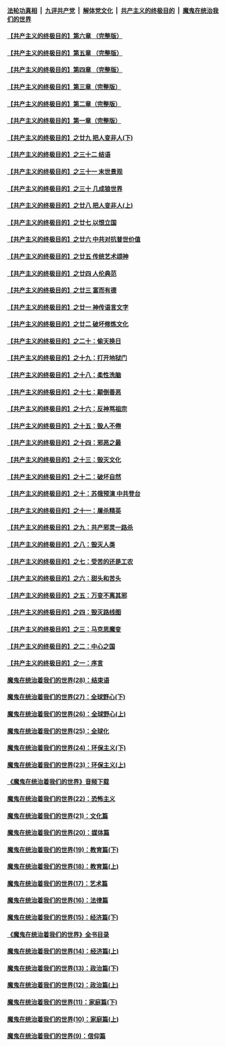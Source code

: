 

####  [法轮功真相](../../../../basic/blob/master/README.md?t=06281631) &nbsp;|&nbsp; [九评共产党](../../../../9ping.md/blob/master/README.md?t=06281631) &nbsp;|&nbsp; [解体党文化](../../../../jtdwh.md/blob/master/README.md?t=06281631)  &nbsp;|&nbsp; [共产主义的终极目的](../../../../gczydzjmd.md/blob/master/README.md?t=06281631) &nbsp;|&nbsp; [魔鬼在统治我们的世界](../../../../mgztzwmdsj.md/blob/master/README.md?t=06281631) 

#### [【共产主义的终极目的】第六章 （完整版）](../pages/nsc422/n11428913.md?t=06281631) 

#### [【共产主义的终极目的】第五章 （完整版）](../pages/nsc422/n11428912.md?t=06281631) 

#### [【共产主义的终极目的】第四章 （完整版）](../pages/nsc422/n11428907.md?t=06281631) 

#### [【共产主义的终极目的】第三章（完整版）](../pages/nsc422/n11428848.md?t=06281631) 

#### [【共产主义的终极目的】第二章（完整版）](../pages/nsc422/n11428831.md?t=06281631) 

#### [【共产主义的终极目的】第一章（完整版）](../pages/nsc422/n11417651.md?t=06281631) 

#### [【共产主义的终极目的】之廿九 把人变非人(下)](../pages/nsc422/n11344140.md?t=06281631) 

#### [【共产主义的终极目的】之三十二 结语](../pages/nsc422/n11360535.md?t=06281631) 

#### [【共产主义的终极目的】之三十一 末世景观](../pages/nsc422/n11351129.md?t=06281631) 

#### [【共产主义的终极目的】之三十 几成狼世界](../pages/nsc422/n11348280.md?t=06281631) 

#### [【共产主义的终极目的】之廿八 把人变非人(上)](../pages/nsc422/n11340492.md?t=06281631) 

#### [【共产主义的终极目的】之廿七 以恨立国](../pages/nsc422/n11336944.md?t=06281631) 

#### [【共产主义的终极目的】之廿六 中共对抗普世价值](../pages/nsc422/n11324785.md?t=06281631) 

#### [【共产主义的终极目的】之廿五 传统艺术颂神](../pages/nsc422/n11296396.md?t=06281631) 

#### [【共产主义的终极目的】之廿四 人伦典范](../pages/nsc422/n11296397.md?t=06281631) 

#### [【共产主义的终极目的】之廿三 富而有德](../pages/nsc422/n11283598.md?t=06281631) 

#### [【共产主义的终极目的】之廿一 神传语言文字](../pages/nsc422/n11263265.md?t=06281631) 

#### [【共产主义的终极目的】之廿二 破坏修炼文化](../pages/nsc422/n11245728.md?t=06281631) 

#### [【共产主义的终极目的】之二十：偷天换日](../pages/nsc422/n11238846.md?t=06281631) 

#### [【共产主义的终极目的】之十九：打开地狱门](../pages/nsc422/n11206376.md?t=06281631) 

#### [【共产主义的终极目的】之十八：柔性洗脑](../pages/nsc422/n11199994.md?t=06281631) 

#### [【共产主义的终极目的】之十七：颠倒善恶](../pages/nsc422/n11179782.md?t=06281631) 

#### [【共产主义的终极目的】之十六：反神骂祖宗](../pages/nsc422/n11166798.md?t=06281631) 

#### [【共产主义的终极目的】之十五：毁人不倦](../pages/nsc422/n11166792.md?t=06281631) 

#### [【共产主义的终极目的】之十四：邪恶之最](../pages/nsc422/n11150249.md?t=06281631) 

#### [【共产主义的终极目的】之十三：毁灭文化](../pages/nsc422/n11135227.md?t=06281631) 

#### [【共产主义的终极目的】之十二：破坏自然](../pages/nsc422/n11135214.md?t=06281631) 

#### [【共产主义的终极目的】之十：苏俄预演 中共登台](../pages/nsc422/n11118424.md?t=06281631) 

#### [【共产主义的终极目的】之十一：屠杀精英](../pages/nsc422/n11118442.md?t=06281631) 

#### [【共产主义的终极目的】之九：共产邪灵一路杀](../pages/nsc422/n11114139.md?t=06281631) 

#### [【共产主义的终极目的】之八：毁灭人类](../pages/nsc422/n11108503.md?t=06281631) 

#### [【共产主义的终极目的】之七：受苦的还是工农](../pages/nsc422/n11101809.md?t=06281631) 

#### [【共产主义的终极目的】之六：甜头和苦头](../pages/nsc422/n11096971.md?t=06281631) 

#### [【共产主义的终极目的】之五：万变不离其邪](../pages/nsc422/n11091285.md?t=06281631) 

#### [【共产主义的终极目的】之四：毁灭路线图](../pages/nsc422/n11086284.md?t=06281631) 

#### [【共产主义的终极目的】之三：马克思魔变](../pages/nsc422/n11061941.md?t=06281631) 

#### [【共产主义的终极目的】之二：中心之国](../pages/nsc422/n11047728.md?t=06281631) 

#### [【共产主义的终极目的】之一：序言](../pages/nsc422/n11086077.md?t=06281631) 

#### [魔鬼在统治着我们的世界(28)：结束语](../pages/nsc422/n10936246.md?t=06281631) 

#### [魔鬼在统治着我们的世界(27)：全球野心(下)](../pages/nsc422/n10928319.md?t=06281631) 

#### [魔鬼在统治着我们的世界(26)：全球野心(上)](../pages/nsc422/n10900318.md?t=06281631) 

#### [魔鬼在统治着我们的世界(25)：全球化](../pages/nsc422/n10788205.md?t=06281631) 

#### [魔鬼在统治着我们的世界(24)：环保主义(下)](../pages/nsc422/n10695307.md?t=06281631) 

#### [魔鬼在统治着我们的世界(23)：环保主义(上)](../pages/nsc422/n10688613.md?t=06281631) 

#### [《魔鬼在统治着我们的世界》音频下载](../pages/nsc422/n10635553.md?t=06281631) 

#### [魔鬼在统治着我们的世界(22)：恐怖主义](../pages/nsc422/n10614727.md?t=06281631) 

#### [魔鬼在统治着我们的世界(21)：文化篇](../pages/nsc422/n10597706.md?t=06281631) 

#### [魔鬼在统治着我们的世界(20)：媒体篇](../pages/nsc422/n10586579.md?t=06281631) 

#### [魔鬼在统治着我们的世界(19)：教育篇(下)](../pages/nsc422/n10564808.md?t=06281631) 

#### [魔鬼在统治着我们的世界(18)：教育篇(上)](../pages/nsc422/n10526970.md?t=06281631) 

#### [魔鬼在统治着我们的世界(17)：艺术篇](../pages/nsc422/n10499093.md?t=06281631) 

#### [魔鬼在统治着我们的世界(16)：法律篇](../pages/nsc422/n10485969.md?t=06281631) 

#### [魔鬼在统治着我们的世界(15)：经济篇(下)](../pages/nsc422/n10469975.md?t=06281631) 

#### [《魔鬼在统治着我们的世界》全书目录](../pages/nsc422/n10464261.md?t=06281631) 

#### [魔鬼在统治着我们的世界(14)：经济篇(上)](../pages/nsc422/n10457370.md?t=06281631) 

#### [魔鬼在统治着我们的世界(13)：政治篇(下)](../pages/nsc422/n10448270.md?t=06281631) 

#### [魔鬼在统治着我们的世界(12)：政治篇(上)](../pages/nsc422/n10444576.md?t=06281631) 

#### [魔鬼在统治着我们的世界(11)：家庭篇(下)](../pages/nsc422/n10440961.md?t=06281631) 

#### [魔鬼在统治着我们的世界(10)：家庭篇(上)](../pages/nsc422/n10435448.md?t=06281631) 

#### [魔鬼在统治着我们的世界(9)：信仰篇](../pages/nsc422/n10432159.md?t=06281631) 

